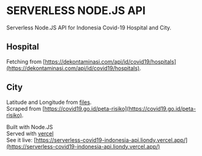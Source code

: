 # SERVERLESS NODE.JS API

Serverless Node.JS API for Indonesia Covid-19 Hospital and City.

## Hospital

Fetching from [https://dekontaminasi.com/api/id/covid19/hospitals](https://dekontaminasi.com/api/id/covid19/hospitals).

## City

Latitude and Longitude from [files](https://gitlab.com/liondy/lbw-server/-/blob/master/files/indCityLongLat.json). \
Scraped from [https://covid19.go.id/peta-risiko](https://covid19.go.id/peta-risiko).

Built with Node.JS \
Served with [vercel](https://vercel.com/) \
See it live: [https://serverless-covid19-indonesia-api.liondy.vercel.app/](https://serverless-covid19-indonesia-api.liondy.vercel.app/)
